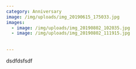 ```yaml
---
category: Anniversary
image: /img/uploads/img_20190615_175033.jpg
images:
  - image: /img/uploads/img_20190802_102035.jpg
  - image: /img/uploads/img_20190802_111915.jpg
  
  
---
```

dsdfdsfsdf